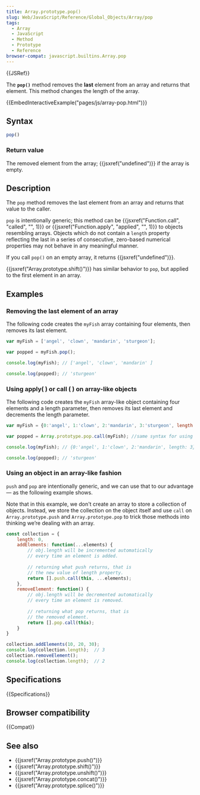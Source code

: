 ```yaml
---
title: Array.prototype.pop()
slug: Web/JavaScript/Reference/Global_Objects/Array/pop
tags:
  - Array
  - JavaScript
  - Method
  - Prototype
  - Reference
browser-compat: javascript.builtins.Array.pop
---
```

{{JSRef}}

The **`pop()`** method removes the **last**
element from an array and returns that element. This method changes the length of the
array.

{{EmbedInteractiveExample("pages/js/array-pop.html")}}

## Syntax

```js
pop()
```

### Return value

The removed element from the array; {{jsxref("undefined")}} if the array is empty.

## Description

The `pop` method removes the last element from an array and returns that
value to the caller.

`pop` is intentionally generic; this method can be {{jsxref("Function.call",
  "called", "", 1)}} or {{jsxref("Function.apply", "applied", "", 1)}} to objects
resembling arrays. Objects which do not contain a `length` property
reflecting the last in a series of consecutive, zero-based numerical properties may not
behave in any meaningful manner.

If you call `pop()` on an empty array, it returns {{jsxref("undefined")}}.

{{jsxref("Array.prototype.shift()")}} has similar behavior to `pop`, but
applied to the first element in an array.

## Examples

### Removing the last element of an array

The following code creates the `myFish` array containing four elements, then
removes its last element.

```js
var myFish = ['angel', 'clown', 'mandarin', 'sturgeon'];

var popped = myFish.pop();

console.log(myFish); // ['angel', 'clown', 'mandarin' ]

console.log(popped); // 'sturgeon'
```

### Using apply( ) or call ( ) on array-like objects

The following code creates the `myFish` array-like object containing four
elements and a length parameter, then removes its last element and decrements the length
parameter.

```js
var myFish = {0:'angel', 1:'clown', 2:'mandarin', 3:'sturgeon', length: 4};

var popped = Array.prototype.pop.call(myFish); //same syntax for using apply( )

console.log(myFish); // {0:'angel', 1:'clown', 2:'mandarin', length: 3}

console.log(popped); // 'sturgeon'
```

### Using an object in an array-like fashion

`push` and `pop` are intentionally generic, and we can use that to our advantage — as the following example shows.

Note that in this example, we don't create an array to store a collection of objects. Instead, we store the collection on the object itself and use `call` on `Array.prototype.push` and `Array.prototype.pop` to trick those methods into thinking we’re dealing with an array.

```js
const collection = {
    length: 0,
    addElements: function(...elements) {
        // obj.length will be incremented automatically
        // every time an element is added.
        
        // returning what push returns, that is
        // the new value of length property.
        return [].push.call(this, ...elements);
    },
    removeElement: function() {
        // obj.length will be decremented automatically
        // every time an element is removed.
        
        // returning what pop returns, that is
        // the removed element.
        return [].pop.call(this);
    }
}

collection.addElements(10, 20, 30);
console.log(collection.length);  // 3
collection.removeElement();
console.log(collection.length);  // 2
```

## Specifications

{{Specifications}}

## Browser compatibility

{{Compat}}

## See also

- {{jsxref("Array.prototype.push()")}}
- {{jsxref("Array.prototype.shift()")}}
- {{jsxref("Array.prototype.unshift()")}}
- {{jsxref("Array.prototype.concat()")}}
- {{jsxref("Array.prototype.splice()")}}
